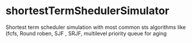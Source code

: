 # shortestTermShedulerSimulator
Shortest term scheduler simulation with most common sts algorithms like (fcfs, Round roben, SJF , SRJF, multilevel priority queue for aging
